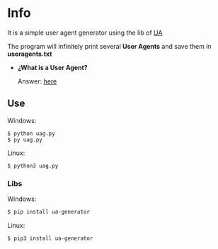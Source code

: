 # Info

It is a simple user agent generator using the lib of [UA](https://github.com/iamdual/ua-generator)

The program will infinitely print several **User Agents** and save them in **useragents.txt**
- **¿What is a User Agent?**

   Answer: [here](https://en.wikipedia.org/wiki/User_agent#:~:text=In%20computing%2C%20a%20user%20agent,web%20browsers%20and%20email%20readers.)

## Use

Windows:
```
$ python uag.py
$ py uag.py 
```

Linux:
```
$ python3 uag.py
```

### Libs

Windows:
```bash
$ pip install ua-generator
```

Linux:
```bash
$ pip3 install ua-generator
```

